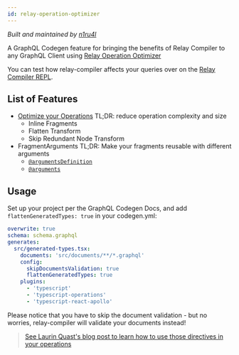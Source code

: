 ```yaml
---
id: relay-operation-optimizer
---
```


_Built and maintained by [n1ru4l](https://github.com/n1ru4l)_

A GraphQL Codegen feature for bringing the benefits of Relay Compiler to any GraphQL Client using [Relay Operation Optimizer](https://graphql-tools.com/docs/relay-operation-optimizer)

You can test how relay-compiler affects your queries over on the [Relay Compiler REPL](https://relay-compiler-repl.netlify.com).

## List of Features

- [Optimize your Operations](https://relay.dev/docs/en/compiler-architecture#transforms) TL;DR: reduce operation complexity and size
  - Inline Fragments
  - Flatten Transform
  - Skip Redundant Node Transform
- FragmentArguments TL;DR: Make your fragments reusable with different arguments
  - [`@argumentsDefinition`](https://relay.dev/docs/en/graphql-in-relay#argumentdefinitions)
  - [`@arguments`](https://relay.dev/docs/en/graphql-in-relay#arguments)

## Usage

Set up your project per the GraphQL Codegen Docs, and add `flattenGeneratedTypes: true` in your codegen.yml:

```yaml
overwrite: true
schema: schema.graphql
generates:
  src/generated-types.tsx:
    documents: 'src/documents/**/*.graphql'
    config:
      skipDocumentsValidation: true
      flattenGeneratedTypes: true
    plugins:
      - 'typescript'
      - 'typescript-operations'
      - 'typescript-react-apollo'
```

Please notice that you have to skip the document validation - but no worries, relay-compiler will validate your documents instead!

> [See Laurin Quast's blog post to learn how to use those directives in your operations](https://the-guild.dev/blog/graphql-codegen-relay-compiler)
